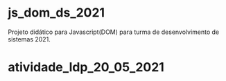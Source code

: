 # js_dom_ds_2021
Projeto didático para Javascript(DOM) para turma de desenvolvimento de sistemas 2021.
# atividade_ldp_20_05_2021
